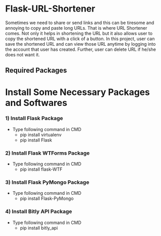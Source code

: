 # Flask-URL-Shortener
Sometimes we need to share or send links and this can be tiresome and annoying to copy and paste long URLs. That is where URL Shortener comes. Not only it helps in shortening the URL but it also allows user to copy the shortened URL with a click of a button.
In this project, user can save the shortened URL and can view those URL anytime by logging into the account that user has created. Further, user can delete URL if he/she does not want it.

## Required Packages
# Install Some Necessary Packages and Softwares

### 1) Install Flask Package
* Type following command in CMD
    * pip install virtualenv
    * pip install Flask
### 2) Install Flask WTForms Package
* Type following command in CMD
    * pip install flask-WTF
### 3) Install Flask PyMongo Package
* Type following command in CMD
    * pip install Flask-PyMongo
### 4) Install Bitly API Package
* Type following command in CMD
    * pip install bitly_api
